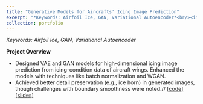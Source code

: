 ```yaml
---
title: "Generative Models for Aircrafts' Icing Image Prediction"
excerpt: "*Keywords: Airfoil Ice, GAN, Variational Autoencoder*<br/><img src='/images/IMG_3095.png' width='300'>"
collection: portfolio
---
```


*Keywords: Airfoil Ice, GAN, Variational Autoencoder*

**Project Overview**

- Designed VAE and GAN models for high-dimensional icing image prediction from icing-condition data of aircraft wings. Enhanced the models with techniques like batch normalization and WGAN.
- Achieved better detail preservation (e.g., ice horn) in generated images, though challenges with boundary smoothness were noted.//
[[code]](https://li-yunai.github.io//portfolio/portfolio-1/)
[[slides]](https://li-yunai.github.io//portfolio/portfolio-1/)
